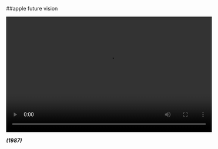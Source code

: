 <!-- .slide: data-background="resources/footer.svg" data-background-size="contain" data-background-position="bottom"  -->

##apple future vision

<video width="560" height="315" data-autoplay src="resources/chartering/Apple-Future-Vision-1987.mp4"></video>

_**(1987)**_  <!-- .element: style="color:maroon; font-size: .5em" -->

<br/>
<br/>
<br/>
<br/>
<br/>
<br/>
<br/>
<br/>
<br/>
<br/>
<br/>
<br/>
<br/>
<br/>
<br/>
<br/>
<br/>
<br/>
<br/>
<br/>
<br/>
<br/>
<br/>
<br/>
<br/>
<br/>
<br/>
<aside class="notes">
  <p>
  </p>
</aside>
